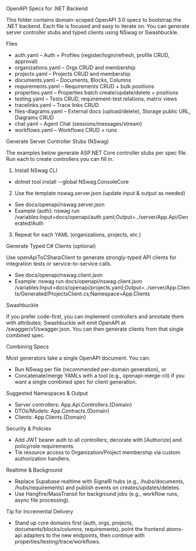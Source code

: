 OpenAPI Specs for .NET Backend

This folder contains domain-scoped OpenAPI 3.0 specs to bootstrap the .NET backend. Each file is focused and easy to iterate on. You can generate server controller stubs and typed clients using NSwag or Swashbuckle.

Files

- auth.yaml – Auth + Profiles (register/login/refresh, profile CRUD, approval)
- organizations.yaml – Orgs CRUD and membership
- projects.yaml – Projects CRUD and membership
- documents.yaml – Documents, Blocks, Columns
- requirements.yaml – Requirements CRUD + bulk positions
- properties.yaml – Properties batch create/update/delete + positions
- testing.yaml – Tests CRUD, requirement-test relations, matrix views
- tracelinks.yaml – Trace links CRUD
- files-diagrams.yaml – External docs (upload/delete), Storage public URL, Diagrams CRUD
- chat.yaml – Agent Chat (sessions/messages/stream)
- workflows.yaml – Workflows CRUD + runs

Generate Server Controller Stubs (NSwag)

The examples below generate ASP.NET Core controller stubs per spec file. Run each to create controllers you can fill in.

1. Install NSwag CLI

- dotnet tool install --global NSwag.ConsoleCore

2. Use the template nswag.server.json (update input & output as needed)

- See docs/openapi/nswag.server.json
- Example (auth):
  nswag run /variables:Input=docs/openapi/auth.yaml;Output=../server/App.Api/Generated/Auth

3. Repeat for each YAML (organizations, projects, etc.)

Generate Typed C# Clients (optional)

Use openApiToCSharpClient to generate strongly-typed API clients for integration tests or service-to-service calls.

- See docs/openapi/nswag.client.json
- Example:
  nswag run docs/openapi/nswag.client.json /variables:Input=docs/openapi/projects.yaml;Output=../server/App.Clients/Generated/ProjectsClient.cs;Namespace=App.Clients

Swashbuckle

If you prefer code-first, you can implement controllers and annotate them with attributes; Swashbuckle will emit OpenAPI at /swagger/v1/swagger.json. You can then generate clients from that single combined spec.

Combining Specs

Most generators take a single OpenAPI document. You can:

- Run NSwag per file (recommended per-domain generation), or
- Concatenate/merge YAMLs with a tool (e.g., openapi-merge-cli) if you want a single combined spec for client generation.

Suggested Namespaces & Output

- Server controllers: App.Api.Controllers.{Domain}
- DTOs/Models: App.Contracts.{Domain}
- Clients: App.Clients.{Domain}

Security & Policies

- Add JWT bearer auth to all controllers; decorate with [Authorize] and policy/role requirements.
- Tie resource access to Organization/Project membership via custom authorization handlers.

Realtime & Background

- Replace Supabase realtime with SignalR hubs (e.g., /hubs/documents, /hubs/requirements) and publish events on creates/updates/deletes.
- Use Hangfire/MassTransit for background jobs (e.g., workflow runs, async file processing).

Tip for Incremental Delivery

- Stand up core domains first (auth, orgs, projects, documents/blocks/columns, requirements), point the frontend atoms-api adapters to the new endpoints, then continue with properties/testing/trace/workflows.
